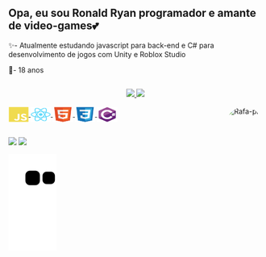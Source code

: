 ## Opa, eu sou Ronald Ryan programador e amante de video-games💕

  ✨- Atualmente estudando javascript para back-end e C# para desenvolvimento de jogos com Unity e Roblox Studio
  
  👀- 18 anos
  

## 


<div align="center">
  <a href="https://github.com/RonaldRyan007">
  <img height="180em" src="https://github-readme-stats.vercel.app/api?username=RonaldRyan007&show_icons=true&theme=merko&include_all_commits=true&count_private=true"/>
  <img height="180em" src="https://github-readme-stats.vercel.app/api/top-langs/?username=RonaldRyan007&layout=compact&langs_count=7&theme=merko"/>
</div>

<div style="display: inline_block"><br>
  <img align="center" alt="Rafa-Js" height="30" width="40" src="https://raw.githubusercontent.com/devicons/devicon/master/icons/javascript/javascript-plain.svg">
  <img align="center" alt="Rafa-React" height="30" width="40" src="https://raw.githubusercontent.com/devicons/devicon/master/icons/react/react-original.svg">
  <img align="center" alt="Rafa-HTML" height="30" width="40" src="https://raw.githubusercontent.com/devicons/devicon/master/icons/html5/html5-original.svg">
  <img align="center" alt="Rafa-CSS" height="30" width="40" src="https://raw.githubusercontent.com/devicons/devicon/master/icons/css3/css3-original.svg">
  <img align="center" alt="Rafa-Csharp" height="30" width="40" src="https://raw.githubusercontent.com/devicons/devicon/master/icons/csharp/csharp-original.svg">
  <img align="right" alt="Rafa-pic" height="150" style="border-radius:50px;" src="https://images-ext-1.discordapp.net/external/W4fh9Gqpontr1F9BSaJWku9lG3paJnPL3mj9M3VEHj4/https/i.picasion.com/pic92/5ac6c11650d95b89037babed04805ade.gif">
</div>

## 
  

<div> 
  <a href = "mailto:ronaldryan006@gmail.com"><img src="https://img.shields.io/badge/-Gmail-%23333?style=for-the-badge&logo=gmail&logoColor=white" target="_blank"></a>
  <a href="https://www.linkedin.com/in/ronald-ryan-b5bb11231/" target="_blank"><img src="https://img.shields.io/badge/-LinkedIn-%230077B5?style=for-the-badge&logo=linkedin&logoColor=white" target="_blank"></a> 
 
  ![Snake animation](https://github.com/RonaldRyan007/RonaldRyan007/blob/output/github-contribution-grid-snake.svg)
 
</div>
